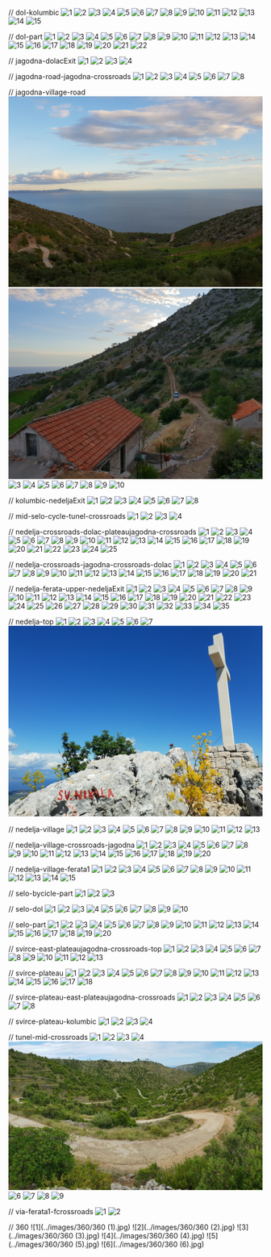 // dol-kolumbic
![1](../images/dol-kolumbic/1.jpg)
![2](../images/dol-kolumbic/2.jpg)
![3](../images/dol-kolumbic/3.jpg)
![4](../images/dol-kolumbic/4.jpg)
![5](../images/dol-kolumbic/5.jpg)
![6](../images/dol-kolumbic/6.jpg)
![7](../images/dol-kolumbic/7.jpg)
![8](../images/dol-kolumbic/8.jpg)
![9](../images/dol-kolumbic/9.jpg)
![10](../images/dol-kolumbic/10.jpg)
![11](../images/dol-kolumbic/11.jpg)
![12](../images/dol-kolumbic/12.jpg)
![13](../images/dol-kolumbic/13.jpg)
![14](../images/dol-kolumbic/14.jpg)
![15](../images/dol-kolumbic/15.jpg)

// dol-part
![1](../images/dol-part/1.jpg)
![2](../images/dol-part/2.jpg)
![3](../images/dol-part/3.jpg)
![4](../images/dol-part/4.jpg)
![5](../images/dol-part/5.jpg)
![6](../images/dol-part/6.jpg)
![7](../images/dol-part/7.jpg)
![8](../images/dol-part/8.jpg)
![9](../images/dol-part/9.jpg)
![10](../images/dol-part/10.jpg)
![11](../images/dol-part/11.jpg)
![12](../images/dol-part/12.jpg)
![13](../images/dol-part/13.jpg)
![14](../images/dol-part/14.jpg)
![15](../images/dol-part/15.jpg)
![16](../images/dol-part/16.jpg)
![17](../images/dol-part/17.jpg)
![18](../images/dol-part/18.jpg)
![19](../images/dol-part/19.jpg)
![20](../images/dol-part/20.jpg)
![21](../images/dol-part/21.jpg)
![22](../images/dol-part/22.jpg)

// jagodna-dolacExit
![1](../images/jagodna-dolacExit/1.jpg)
![2](../images/jagodna-dolacExit/2.jpg)
![3](../images/jagodna-dolacExit/3.jpg)
![4](../images/jagodna-dolacExit/4.jpg)

// jagodna-road-jagodna-crossroads
![1](../images/jagodna-road-jagodna-crossroads/1.jpg)
![2](../images/jagodna-road-jagodna-crossroads/2.jpg)
![3](../images/jagodna-road-jagodna-crossroads/3.jpg)
![4](../images/jagodna-road-jagodna-crossroads/4.jpg)
![5](../images/jagodna-road-jagodna-crossroads/5.jpg)
![6](../images/jagodna-road-jagodna-crossroads/6.jpg)
![7](../images/jagodna-road-jagodna-crossroads/7.jpg)
![8](../images/jagodna-road-jagodna-crossroads/8.jpg)

// jagodna-village-road
![1](../images/jagodna-village-road/1.jpg)
![2](../images/jagodna-village-road/2.jpg)
![3](../images/jagodna-village-road/3.jpg)
![4](../images/jagodna-village-road/4.jpg)
![5](../images/jagodna-village-road/5.jpg)
![6](../images/jagodna-village-road/6.jpg)
![7](../images/jagodna-village-road/7.jpg)
![8](../images/jagodna-village-road/8.jpg)
![9](../images/jagodna-village-road/9.jpg)
![10](../images/jagodna-village-road/10.jpg)

// kolumbic-nedeljaExit
![1](../images/kolumbic-nedeljaExit/1.jpg)
![2](../images/kolumbic-nedeljaExit/2.jpg)
![3](../images/kolumbic-nedeljaExit/3.jpg)
![4](../images/kolumbic-nedeljaExit/4.jpg)
![5](../images/kolumbic-nedeljaExit/5.jpg)
![6](../images/kolumbic-nedeljaExit/6.jpg)
![7](../images/kolumbic-nedeljaExit/7.jpg)
![8](../images/kolumbic-nedeljaExit/8.jpg)

// mid-selo-cycle-tunel-crossroads
![1](../images/mid-selo-cycle-tunel-crossroads/1.jpg)
![2](../images/mid-selo-cycle-tunel-crossroads/2.jpg)
![3](../images/mid-selo-cycle-tunel-crossroads/3.jpg)
![4](../images/mid-selo-cycle-tunel-crossroads/4.jpg)

// nedelja-crossroads-dolac-plateaujagodna-crossroads
![1](../images/nedelja-crossroads-dolac-plateaujagodna-crossroads/1.jpg)
![2](../images/nedelja-crossroads-dolac-plateaujagodna-crossroads/2.jpg)
![3](../images/nedelja-crossroads-dolac-plateaujagodna-crossroads/3.jpg)
![4](../images/nedelja-crossroads-dolac-plateaujagodna-crossroads/4.jpg)
![5](../images/nedelja-crossroads-dolac-plateaujagodna-crossroads/5.jpg)
![6](../images/nedelja-crossroads-dolac-plateaujagodna-crossroads/6.jpg)
![7](../images/nedelja-crossroads-dolac-plateaujagodna-crossroads/7.jpg)
![8](../images/nedelja-crossroads-dolac-plateaujagodna-crossroads/8.jpg)
![9](../images/nedelja-crossroads-dolac-plateaujagodna-crossroads/9.jpg)
![10](../images/nedelja-crossroads-dolac-plateaujagodna-crossroads/10.jpg)
![11](../images/nedelja-crossroads-dolac-plateaujagodna-crossroads/11.jpg)
![12](../images/nedelja-crossroads-dolac-plateaujagodna-crossroads/12.jpg)
![13](../images/nedelja-crossroads-dolac-plateaujagodna-crossroads/13.jpg)
![14](../images/nedelja-crossroads-dolac-plateaujagodna-crossroads/14.jpg)
![15](../images/nedelja-crossroads-dolac-plateaujagodna-crossroads/15.jpg)
![16](../images/nedelja-crossroads-dolac-plateaujagodna-crossroads/16.jpg)
![17](../images/nedelja-crossroads-dolac-plateaujagodna-crossroads/17.jpg)
![18](../images/nedelja-crossroads-dolac-plateaujagodna-crossroads/18.jpg)
![19](../images/nedelja-crossroads-dolac-plateaujagodna-crossroads/19.jpg)
![20](../images/nedelja-crossroads-dolac-plateaujagodna-crossroads/20.jpg)
![21](../images/nedelja-crossroads-dolac-plateaujagodna-crossroads/21.jpg)
![22](../images/nedelja-crossroads-dolac-plateaujagodna-crossroads/22.jpg)
![23](../images/nedelja-crossroads-dolac-plateaujagodna-crossroads/23.jpg)
![24](../images/nedelja-crossroads-dolac-plateaujagodna-crossroads/24.jpg)
![25](../images/nedelja-crossroads-dolac-plateaujagodna-crossroads/25.jpg)

// nedelja-crossroads-jagodna-crossroads-dolac
![1](../images/nedelja-crossroads-jagodna-crossroads-dolac/1.jpg)
![2](../images/nedelja-crossroads-jagodna-crossroads-dolac/2.jpg)
![3](../images/nedelja-crossroads-jagodna-crossroads-dolac/3.jpg)
![4](../images/nedelja-crossroads-jagodna-crossroads-dolac/4.jpg)
![5](../images/nedelja-crossroads-jagodna-crossroads-dolac/5.jpg)
![6](../images/nedelja-crossroads-jagodna-crossroads-dolac/6.jpg)
![7](../images/nedelja-crossroads-jagodna-crossroads-dolac/7.jpg)
![8](../images/nedelja-crossroads-jagodna-crossroads-dolac/8.jpg)
![9](../images/nedelja-crossroads-jagodna-crossroads-dolac/9.jpg)
![10](../images/nedelja-crossroads-jagodna-crossroads-dolac/10.jpg)
![11](../images/nedelja-crossroads-jagodna-crossroads-dolac/11.jpg)
![12](../images/nedelja-crossroads-jagodna-crossroads-dolac/12.jpg)
![13](../images/nedelja-crossroads-jagodna-crossroads-dolac/13.jpg)
![14](../images/nedelja-crossroads-jagodna-crossroads-dolac/14.jpg)
![15](../images/nedelja-crossroads-jagodna-crossroads-dolac/15.jpg)
![16](../images/nedelja-crossroads-jagodna-crossroads-dolac/16.jpg)
![17](../images/nedelja-crossroads-jagodna-crossroads-dolac/17.jpg)
![18](../images/nedelja-crossroads-jagodna-crossroads-dolac/18.jpg)
![19](../images/nedelja-crossroads-jagodna-crossroads-dolac/19.jpg)
![20](../images/nedelja-crossroads-jagodna-crossroads-dolac/20.jpg)
![21](../images/nedelja-crossroads-jagodna-crossroads-dolac/21.jpg)

// nedelja-ferata-upper-nedeljaExit
![1](../images/nedelja-ferata-upper-nedeljaExit/1.jpg)
![2](../images/nedelja-ferata-upper-nedeljaExit/2.jpg)
![3](../images/nedelja-ferata-upper-nedeljaExit/3.jpg)
![4](../images/nedelja-ferata-upper-nedeljaExit/4.jpg)
![5](../images/nedelja-ferata-upper-nedeljaExit/5.jpg)
![6](../images/nedelja-ferata-upper-nedeljaExit/6.jpg)
![7](../images/nedelja-ferata-upper-nedeljaExit/7.jpg)
![8](../images/nedelja-ferata-upper-nedeljaExit/8.jpg)
![9](../images/nedelja-ferata-upper-nedeljaExit/9.jpg)
![10](../images/nedelja-ferata-upper-nedeljaExit/10.jpg)
![11](../images/nedelja-ferata-upper-nedeljaExit/11.jpg)
![12](../images/nedelja-ferata-upper-nedeljaExit/12.jpg)
![13](../images/nedelja-ferata-upper-nedeljaExit/13.jpg)
![14](../images/nedelja-ferata-upper-nedeljaExit/14.jpg)
![15](../images/nedelja-ferata-upper-nedeljaExit/15.jpg)
![16](../images/nedelja-ferata-upper-nedeljaExit/16.jpg)
![17](../images/nedelja-ferata-upper-nedeljaExit/17.jpg)
![18](../images/nedelja-ferata-upper-nedeljaExit/18.jpg)
![19](../images/nedelja-ferata-upper-nedeljaExit/19.jpg)
![20](../images/nedelja-ferata-upper-nedeljaExit/20.jpg)
![21](../images/nedelja-ferata-upper-nedeljaExit/21.jpg)
![22](../images/nedelja-ferata-upper-nedeljaExit/22.jpg)
![23](../images/nedelja-ferata-upper-nedeljaExit/23.jpg)
![24](../images/nedelja-ferata-upper-nedeljaExit/24.jpg)
![25](../images/nedelja-ferata-upper-nedeljaExit/25.jpg)
![26](../images/nedelja-ferata-upper-nedeljaExit/26.jpg)
![27](../images/nedelja-ferata-upper-nedeljaExit/27.jpg)
![28](../images/nedelja-ferata-upper-nedeljaExit/28.jpg)
![29](../images/nedelja-ferata-upper-nedeljaExit/29.jpg)
![30](../images/nedelja-ferata-upper-nedeljaExit/30.jpg)
![31](../images/nedelja-ferata-upper-nedeljaExit/31.jpg)
![32](../images/nedelja-ferata-upper-nedeljaExit/32.jpg)
![33](../images/nedelja-ferata-upper-nedeljaExit/33.jpg)
![34](../images/nedelja-ferata-upper-nedeljaExit/34.jpg)
![35](../images/nedelja-ferata-upper-nedeljaExit/35.jpg)

// nedelja-top
![1](../images/nedelja-top/1.jpg)
![2](../images/nedelja-top/2.jpg)
![3](../images/nedelja-top/3.jpg)
![4](../images/nedelja-top/4.jpg)
![5](../images/nedelja-top/5.jpg)
![6](../images/nedelja-top/6.jpg)
![7](../images/nedelja-top/7.jpg)
![8](../images/nedelja-top/8.jpg)

// nedelja-village
![1](../images/nedelja-village/1.jpg)
![2](../images/nedelja-village/2.jpg)
![3](../images/nedelja-village/3.jpg)
![4](../images/nedelja-village/4.jpg)
![5](../images/nedelja-village/5.jpg)
![6](../images/nedelja-village/6.jpg)
![7](../images/nedelja-village/7.jpg)
![8](../images/nedelja-village/8.jpg)
![9](../images/nedelja-village/9.jpg)
![10](../images/nedelja-village/10.jpg)
![11](../images/nedelja-village/11.jpg)
![12](../images/nedelja-village/12.jpg)
![13](../images/nedelja-village/13.jpg)

// nedelja-village-crossroads-jagodna
![1](../images/nedelja-village-crossroads-jagodna/1.jpg)
![2](../images/nedelja-village-crossroads-jagodna/2.jpg)
![3](../images/nedelja-village-crossroads-jagodna/3.jpg)
![4](../images/nedelja-village-crossroads-jagodna/4.jpg)
![5](../images/nedelja-village-crossroads-jagodna/5.jpg)
![6](../images/nedelja-village-crossroads-jagodna/6.jpg)
![7](../images/nedelja-village-crossroads-jagodna/7.jpg)
![8](../images/nedelja-village-crossroads-jagodna/8.jpg)
![9](../images/nedelja-village-crossroads-jagodna/9.jpg)
![10](../images/nedelja-village-crossroads-jagodna/10.jpg)
![11](../images/nedelja-village-crossroads-jagodna/11.jpg)
![12](../images/nedelja-village-crossroads-jagodna/12.jpg)
![13](../images/nedelja-village-crossroads-jagodna/13.jpg)
![14](../images/nedelja-village-crossroads-jagodna/14.jpg)
![15](../images/nedelja-village-crossroads-jagodna/15.jpg)
![16](../images/nedelja-village-crossroads-jagodna/16.jpg)
![17](../images/nedelja-village-crossroads-jagodna/17.jpg)
![18](../images/nedelja-village-crossroads-jagodna/18.jpg)
![19](../images/nedelja-village-crossroads-jagodna/19.jpg)
![20](../images/nedelja-village-crossroads-jagodna/20.jpg)

// nedelja-village-ferata1
![1](../images/nedelja-village-ferata1/1.jpg)
![2](../images/nedelja-village-ferata1/2.jpg)
![3](../images/nedelja-village-ferata1/3.jpg)
![4](../images/nedelja-village-ferata1/4.jpg)
![5](../images/nedelja-village-ferata1/5.jpg)
![6](../images/nedelja-village-ferata1/6.jpg)
![7](../images/nedelja-village-ferata1/7.jpg)
![8](../images/nedelja-village-ferata1/8.jpg)
![9](../images/nedelja-village-ferata1/9.jpg)
![10](../images/nedelja-village-ferata1/10.jpg)
![11](../images/nedelja-village-ferata1/11.jpg)
![12](../images/nedelja-village-ferata1/12.jpg)
![13](../images/nedelja-village-ferata1/13.jpg)
![14](../images/nedelja-village-ferata1/14.jpg)
![15](../images/nedelja-village-ferata1/15.jpg)

// selo-bycicle-part
![1](../images/selo-bycicle-part/1.jpg)
![2](../images/selo-bycicle-part/2.jpg)
![3](../images/selo-bycicle-part/3.jpg)

// selo-dol
![1](../images/selo-dol/1.jpg)
![2](../images/selo-dol/2.jpg)
![3](../images/selo-dol/3.jpg)
![4](../images/selo-dol/4.jpg)
![5](../images/selo-dol/5.jpg)
![6](../images/selo-dol/6.jpg)
![7](../images/selo-dol/7.jpg)
![8](../images/selo-dol/8.jpg)
![9](../images/selo-dol/9.jpg)
![10](../images/selo-dol/10.jpg)

// selo-part
![1](../images/selo-part/1.jpg)
![2](../images/selo-part/2.jpg)
![3](../images/selo-part/3.jpg)
![4](../images/selo-part/4.jpg)
![5](../images/selo-part/5.jpg)
![6](../images/selo-part/6.jpg)
![7](../images/selo-part/7.jpg)
![8](../images/selo-part/8.jpg)
![9](../images/selo-part/9.jpg)
![10](../images/selo-part/10.jpg)
![11](../images/selo-part/11.jpg)
![12](../images/selo-part/12.jpg)
![13](../images/selo-part/13.jpg)
![14](../images/selo-part/14.jpg)
![15](../images/selo-part/15.jpg)
![16](../images/selo-part/16.jpg)
![17](../images/selo-part/17.jpg)
![18](../images/selo-part/18.jpg)
![19](../images/selo-part/19.jpg)
![20](../images/selo-part/20.jpg)

// svirce-east-plateaujagodna-crossroads-top
![1](../images/svirce-east-plateaujagodna-crossroads-top/1.jpg)
![2](../images/svirce-east-plateaujagodna-crossroads-top/2.jpg)
![3](../images/svirce-east-plateaujagodna-crossroads-top/3.jpg)
![4](../images/svirce-east-plateaujagodna-crossroads-top/4.jpg)
![5](../images/svirce-east-plateaujagodna-crossroads-top/5.jpg)
![6](../images/svirce-east-plateaujagodna-crossroads-top/6.jpg)
![7](../images/svirce-east-plateaujagodna-crossroads-top/7.jpg)
![8](../images/svirce-east-plateaujagodna-crossroads-top/8.jpg)
![9](../images/svirce-east-plateaujagodna-crossroads-top/9.jpg)
![10](../images/svirce-east-plateaujagodna-crossroads-top/10.jpg)
![11](../images/svirce-east-plateaujagodna-crossroads-top/11.jpg)
![12](../images/svirce-east-plateaujagodna-crossroads-top/12.jpg)
![13](../images/svirce-east-plateaujagodna-crossroads-top/13.jpg)

// svirce-plateau
![1](../images/svirce-plateau/1.jpg)
![2](../images/svirce-plateau/2.jpg)
![3](../images/svirce-plateau/3.jpg)
![4](../images/svirce-plateau/4.jpg)
![5](../images/svirce-plateau/5.jpg)
![6](../images/svirce-plateau/6.jpg)
![7](../images/svirce-plateau/7.jpg)
![8](../images/svirce-plateau/8.jpg)
![9](../images/svirce-plateau/9.jpg)
![10](../images/svirce-plateau/10.jpg)
![11](../images/svirce-plateau/11.jpg)
![12](../images/svirce-plateau/12.jpg)
![13](../images/svirce-plateau/13.jpg)
![14](../images/svirce-plateau/14.jpg)
![15](../images/svirce-plateau/15.jpg)
![16](../images/svirce-plateau/16.jpg)
![17](../images/svirce-plateau/17.jpg)
![18](../images/svirce-plateau/18.jpg)

// svirce-plateau-east-plateaujagodna-crossroads
![1](../images/svirce-plateau-east-plateaujagodna-crossroads/1.jpg)
![2](../images/svirce-plateau-east-plateaujagodna-crossroads/2.jpg)
![3](../images/svirce-plateau-east-plateaujagodna-crossroads/3.jpg)
![4](../images/svirce-plateau-east-plateaujagodna-crossroads/4.jpg)
![5](../images/svirce-plateau-east-plateaujagodna-crossroads/5.jpg)
![6](../images/svirce-plateau-east-plateaujagodna-crossroads/6.jpg)
![7](../images/svirce-plateau-east-plateaujagodna-crossroads/7.jpg)
![8](../images/svirce-plateau-east-plateaujagodna-crossroads/8.jpg)

// svirce-plateau-kolumbic
![1](../images/svirce-plateau-kolumbic/1.jpg)
![2](../images/svirce-plateau-kolumbic/2.jpg)
![3](../images/svirce-plateau-kolumbic/3.jpg)
![4](../images/svirce-plateau-kolumbic/4.jpg)

// tunel-mid-crossroads
![1](../images/tunel-mid-crossroads/1.jpg)
![2](../images/tunel-mid-crossroads/2.jpg)
![3](../images/tunel-mid-crossroads/3.jpg)
![4](../images/tunel-mid-crossroads/4.jpg)
![5](../images/tunel-mid-crossroads/5.jpg)
![6](../images/tunel-mid-crossroads/6.jpg)
![7](../images/tunel-mid-crossroads/7.jpg)
![8](../images/tunel-mid-crossroads/8.jpg)
![9](../images/tunel-mid-crossroads/9.jpg)

// via-ferata1-fcrossroads
![1](../images/via-ferata1-fcrossroads/1.jpg)
![2](../images/via-ferata1-fcrossroads/2.jpg)

// 360
![1](../images/360/360 (1).jpg)
![2](../images/360/360 (2).jpg)
![3](../images/360/360 (3).jpg)
![4](../images/360/360 (4).jpg)
![5](../images/360/360 (5).jpg)
![6](../images/360/360 (6).jpg)

